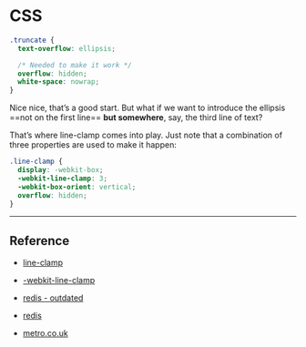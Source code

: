 # CSS

```css
.truncate {
  text-overflow: ellipsis;

  /* Needed to make it work */
  overflow: hidden;
  white-space: nowrap;
}
```

Nice nice, that’s a good start. But what if we want to introduce the ellipsis ==not on the first line== **but somewhere**, say, the third line of text?

That’s where line-clamp comes into play. Just note that a combination of three properties are used to make it happen:

```css
.line-clamp {
  display: -webkit-box;
  -webkit-line-clamp: 3;
  -webkit-box-orient: vertical;  
  overflow: hidden;
}
```

---

## Reference

- [line-clamp](https://css-tricks.com/almanac/properties/l/line-clamp/)
- [-webkit-line-clamp](https://developer.mozilla.org/en-US/docs/Web/CSS/-webkit-line-clamp)

- [redis - outdated](https://github.com/microsoftarchive/redis)
- [redis](https://www.memurai.com/)

- [metro.co.uk](https://metro.co.uk/)